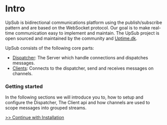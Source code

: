 # Intro
UpSub is bidirectional communications platform using the publish/subscribe pattern and are based on the WebSocket protocol.
Our goal is to make real-time communication easy to implement and
maintain. The UpSub project is open sourced and maintained by the
community and <a href="https://uptime.dk" target="\_blank">Uptime.dk</a>.

UpSub consists of the following core parts:
  - <a href="https://github.com/upsub/dispatcher" target="\_blank">Dispatcher</a>:
    The Server which handle connections and dispatches messages.
  - [Clients](/getting-started/clients): Connects to the dispatcher, send and receives messages on channels.


### Getting started
In the following sections we will introduce you to, how to setup and configure the
Dispatcher, The Client api and how channels are used to scope messages into grouped
streams.

[>> Continue with Installation](/getting-started/installation)
